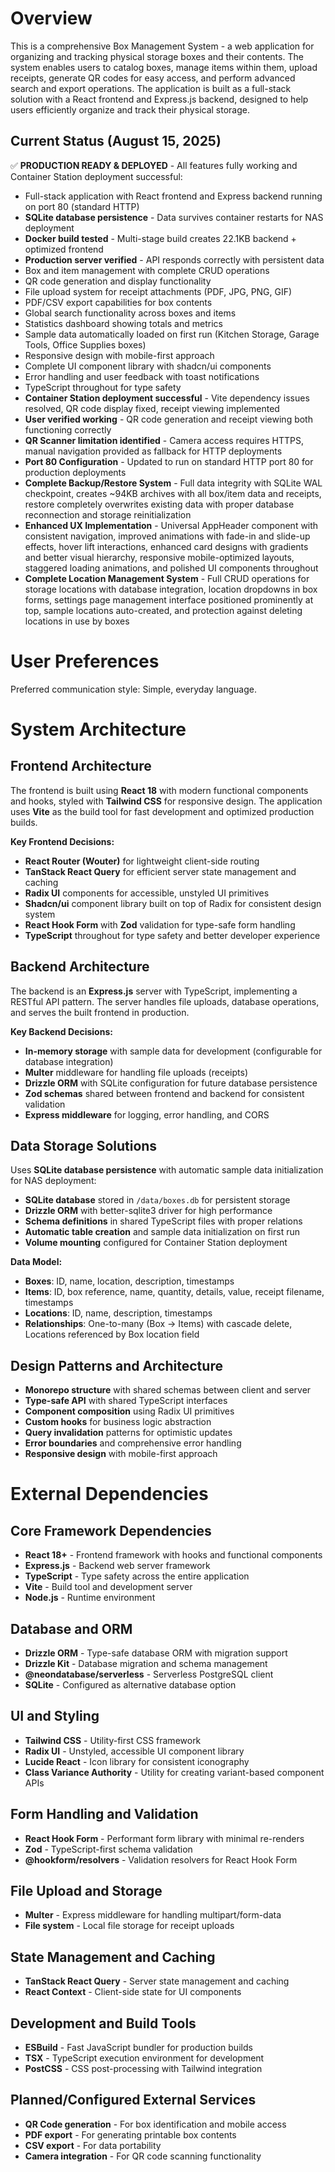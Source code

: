 # Overview

This is a comprehensive Box Management System - a web application for organizing and tracking physical storage boxes and their contents. The system enables users to catalog boxes, manage items within them, upload receipts, generate QR codes for easy access, and perform advanced search and export operations. The application is built as a full-stack solution with a React frontend and Express.js backend, designed to help users efficiently organize and track their physical storage.

## Current Status (August 15, 2025)
✅ **PRODUCTION READY & DEPLOYED** - All features fully working and Container Station deployment successful:
- Full-stack application with React frontend and Express backend running on port 80 (standard HTTP)
- **SQLite database persistence** - Data survives container restarts for NAS deployment
- **Docker build tested** - Multi-stage build creates 22.1KB backend + optimized frontend
- **Production server verified** - API responds correctly with persistent data
- Box and item management with complete CRUD operations
- QR code generation and display functionality  
- File upload system for receipt attachments (PDF, JPG, PNG, GIF)
- PDF/CSV export capabilities for box contents
- Global search functionality across boxes and items
- Statistics dashboard showing totals and metrics
- Sample data automatically loaded on first run (Kitchen Storage, Garage Tools, Office Supplies boxes)
- Responsive design with mobile-first approach
- Complete UI component library with shadcn/ui components
- Error handling and user feedback with toast notifications
- TypeScript throughout for type safety
- **Container Station deployment successful** - Vite dependency issues resolved, QR code display fixed, receipt viewing implemented
- **User verified working** - QR code generation and receipt viewing both functioning correctly
- **QR Scanner limitation identified** - Camera access requires HTTPS, manual navigation provided as fallback for HTTP deployments
- **Port 80 Configuration** - Updated to run on standard HTTP port 80 for production deployments
- **Complete Backup/Restore System** - Full data integrity with SQLite WAL checkpoint, creates ~94KB archives with all box/item data and receipts, restore completely overwrites existing data with proper database reconnection and storage reinitialization
- **Enhanced UX Implementation** - Universal AppHeader component with consistent navigation, improved animations with fade-in and slide-up effects, hover lift interactions, enhanced card designs with gradients and better visual hierarchy, responsive mobile-optimized layouts, staggered loading animations, and polished UI components throughout
- **Complete Location Management System** - Full CRUD operations for storage locations with database integration, location dropdowns in box forms, settings page management interface positioned prominently at top, sample locations auto-created, and protection against deleting locations in use by boxes

# User Preferences

Preferred communication style: Simple, everyday language.

# System Architecture

## Frontend Architecture
The frontend is built using **React 18** with modern functional components and hooks, styled with **Tailwind CSS** for responsive design. The application uses **Vite** as the build tool for fast development and optimized production builds.

**Key Frontend Decisions:**
- **React Router (Wouter)** for lightweight client-side routing
- **TanStack React Query** for efficient server state management and caching
- **Radix UI** components for accessible, unstyled UI primitives
- **Shadcn/ui** component library built on top of Radix for consistent design system
- **React Hook Form** with **Zod** validation for type-safe form handling
- **TypeScript** throughout for type safety and better developer experience

## Backend Architecture
The backend is an **Express.js** server with TypeScript, implementing a RESTful API pattern. The server handles file uploads, database operations, and serves the built frontend in production.

**Key Backend Decisions:**
- **In-memory storage** with sample data for development (configurable for database integration)
- **Multer** middleware for handling file uploads (receipts)
- **Drizzle ORM** with SQLite configuration for future database persistence
- **Zod schemas** shared between frontend and backend for consistent validation
- **Express middleware** for logging, error handling, and CORS

## Data Storage Solutions
Uses **SQLite database persistence** with automatic sample data initialization for NAS deployment:

- **SQLite database** stored in `/data/boxes.db` for persistent storage
- **Drizzle ORM** with better-sqlite3 driver for high performance
- **Schema definitions** in shared TypeScript files with proper relations
- **Automatic table creation** and sample data initialization on first run
- **Volume mounting** configured for Container Station deployment

**Data Model:**
- **Boxes**: ID, name, location, description, timestamps
- **Items**: ID, box reference, name, quantity, details, value, receipt filename, timestamps
- **Locations**: ID, name, description, timestamps
- **Relationships**: One-to-many (Box → Items) with cascade delete, Locations referenced by Box location field

## Design Patterns and Architecture
- **Monorepo structure** with shared schemas between client and server
- **Type-safe API** with shared TypeScript interfaces
- **Component composition** using Radix UI primitives
- **Custom hooks** for business logic abstraction
- **Query invalidation** patterns for optimistic updates
- **Error boundaries** and comprehensive error handling
- **Responsive design** with mobile-first approach

# External Dependencies

## Core Framework Dependencies
- **React 18+** - Frontend framework with hooks and functional components
- **Express.js** - Backend web server framework
- **TypeScript** - Type safety across the entire application
- **Vite** - Build tool and development server
- **Node.js** - Runtime environment

## Database and ORM
- **Drizzle ORM** - Type-safe database ORM with migration support
- **Drizzle Kit** - Database migration and schema management
- **@neondatabase/serverless** - Serverless PostgreSQL client
- **SQLite** - Configured as alternative database option

## UI and Styling
- **Tailwind CSS** - Utility-first CSS framework
- **Radix UI** - Unstyled, accessible UI component library
- **Lucide React** - Icon library for consistent iconography
- **Class Variance Authority** - Utility for creating variant-based component APIs

## Form Handling and Validation
- **React Hook Form** - Performant form library with minimal re-renders
- **Zod** - TypeScript-first schema validation
- **@hookform/resolvers** - Validation resolvers for React Hook Form

## File Upload and Storage
- **Multer** - Express middleware for handling multipart/form-data
- **File system** - Local file storage for receipt uploads

## State Management and Caching
- **TanStack React Query** - Server state management and caching
- **React Context** - Client-side state for UI components

## Development and Build Tools
- **ESBuild** - Fast JavaScript bundler for production builds
- **TSX** - TypeScript execution environment for development
- **PostCSS** - CSS post-processing with Tailwind integration

## Planned/Configured External Services
- **QR Code generation** - For box identification and mobile access
- **PDF export** - For generating printable box contents
- **CSV export** - For data portability
- **Camera integration** - For QR code scanning functionality